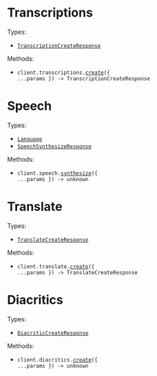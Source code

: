 # Transcriptions

Types:

- <code><a href="./src/resources/transcriptions.ts">TranscriptionCreateResponse</a></code>

Methods:

- <code title="post /v1/transcriptions">client.transcriptions.<a href="./src/resources/transcriptions.ts">create</a>({ ...params }) -> TranscriptionCreateResponse</code>

# Speech

Types:

- <code><a href="./src/resources/speech.ts">Language</a></code>
- <code><a href="./src/resources/speech.ts">SpeechSynthesizeResponse</a></code>

Methods:

- <code title="post /v1/speech">client.speech.<a href="./src/resources/speech.ts">synthesize</a>({ ...params }) -> unknown</code>

# Translate

Types:

- <code><a href="./src/resources/translate.ts">TranslateCreateResponse</a></code>

Methods:

- <code title="post /v1/translate">client.translate.<a href="./src/resources/translate.ts">create</a>({ ...params }) -> TranslateCreateResponse</code>

# Diacritics

Types:

- <code><a href="./src/resources/diacritics.ts">DiacriticCreateResponse</a></code>

Methods:

- <code title="post /v1/diacritics">client.diacritics.<a href="./src/resources/diacritics.ts">create</a>({ ...params }) -> unknown</code>
